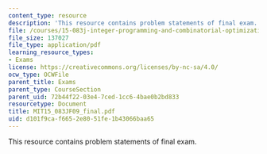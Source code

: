 ```yaml
---
content_type: resource
description: 'This resource contains problem statements of final exam. '
file: /courses/15-083j-integer-programming-and-combinatorial-optimization-fall-2009/d101f9caf6652e8051fe1b43066baa65_MIT15_083JF09_final.pdf
file_size: 137027
file_type: application/pdf
learning_resource_types:
- Exams
license: https://creativecommons.org/licenses/by-nc-sa/4.0/
ocw_type: OCWFile
parent_title: Exams
parent_type: CourseSection
parent_uid: 72b44f22-03e4-7ced-1cc6-4bae0b2bd833
resourcetype: Document
title: MIT15_083JF09_final.pdf
uid: d101f9ca-f665-2e80-51fe-1b43066baa65
---
```

This resource contains problem statements of final exam. 
